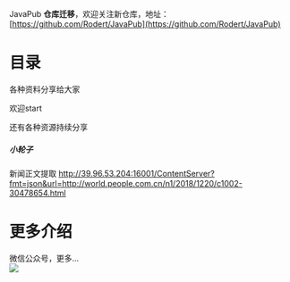 
JavaPub **仓库迁移**，欢迎关注新仓库，地址：[https://github.com/Rodert/JavaPub](https://github.com/Rodert/JavaPub)




# 目录
各种资料分享给大家

欢迎start

还有各种资源持续分享

##### 小轮子
新闻正文提取 
http://39.96.53.204:16001/ContentServer?fmt=json&url=http://world.people.com.cn/n1/2018/1220/c1002-30478654.html

# 更多介绍
微信公众号，更多...<br/>
![](https://img-blog.csdnimg.cn/20200702221636781.jpg)
